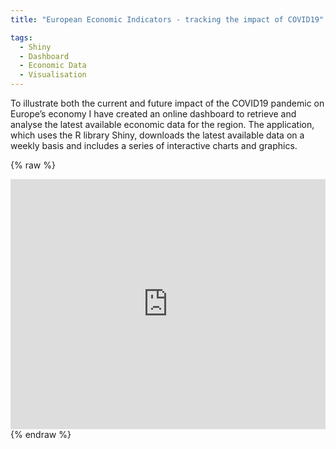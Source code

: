 ```yaml
---
title: "European Economic Indicators - tracking the impact of COVID19"

tags:
  - Shiny
  - Dashboard
  - Economic Data
  - Visualisation
---
```


To illustrate both the current and future impact of the COVID19 pandemic on Europe’s economy I have created an online dashboard to retrieve and analyse the latest available 
economic data for the region. The application, which uses the R library Shiny, downloads the latest available data on a weekly basis and includes a series of interactive charts and graphics.  
 
{% raw %}
<iframe height="400" width="100%" frameborder="no" src="https://mjacobsdata.shinyapps.io/europe-economy-covid/"></iframe>
{% endraw %}

